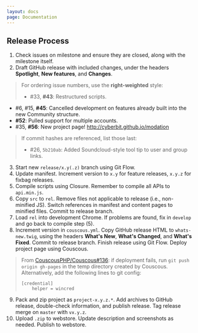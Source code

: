 ```yaml
---
layout: docs
page: Documentation
---
```


## Release Process
1. Check issues on milestone and ensure they are closed, along with the milestone itself.
2. Draft GitHub release with included changes, under the headers **Spotlight**, **New features**, and **Changes**.
 > For ordering issue numbers, use the **right-weighted** style:
 > - \#33, **#43**: Restructured scripts.
   - \#6, #15, **#45**: Cancelled development on features already built into the new Community structure.
   - **#52**: Pulled support for multiple accounts.
   - \#35, **#56**: New project page! http://cyberbit.github.io/modation
 >
 > If commit hashes are referenced, list those last:
 > - \#26, `5b210ab`: Added Soundcloud-style tool tip to user and group links.
3. Start new `release/x.y(.z)` branch using Git Flow.
4. Update manifest. Increment version to `x.y` for feature releases, `x.y.z` for fixbag releases.
5. Compile scripts using Closure. Remember to compile all APIs to `api.min.js`.
6. Copy `src` to `rel`. Remove files not applicable to release (i.e., non-minified JS). Switch references in manifest and content pages to minified files. Commit to release branch.
7. Load `rel` into development Chrome. If problems are found, fix in `develop` and go back to compile step (5).
8. Increment version in `couscous.yml`. Copy GitHub release HTML to `whats-new.twig`, using the headers **What's New**, **What's Changed**, and **What's Fixed**. Commit to release branch. Finish release using Git Flow. Deploy project page using Couscous.
 > From [CouscousPHP/Couscous#136](https://github.com/CouscousPHP/Couscous/issues/136#issuecomment-160843835): if deployment fails, run `git push origin gh-pages` in the temp directory created by Couscous. Alternatively, add the following lines to git config:
 > ```
 > [credential]
 >     helper = wincred
 > ```
9. Pack and zip project as `project-x.y.z.*`. Add archives to GitHub release, double-check information, and publish release. Tag release merge on `master` with `vx.y.z`.
10. Upload `.zip` to webstore. Update description and screenshots as needed. Publish to webstore.